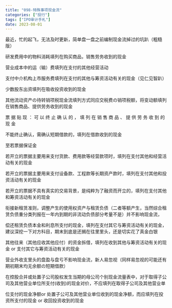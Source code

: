```yaml
---
title: "098-特殊事项现金流"
categories: ["投行"]
tags: ["IPO审计手札"]
date: 2023-08-01
---
```

最近，忙的起飞，无法及时更新，简单盘一盘之前编制现金流掉过的坑趴（粗糙版）

研发费用中的物料消耗填列在购买商品，销售劳务收到的现金

营业成本中的运（输）费填列在支付的其他经营活动

支付中介机构上市服务费填列在支付的其他与筹资活动有关的现金（见仁见智趴）

少数股东出资填列在吸收投资收到的现金

其他流动资产の待转销项税现金流填列方式同应交税费の销项税额，将变动额填列在销售商品、提供劳务收到的现金

票 据 贴 现 ： 可 以 终 止 确 认 的 ， 填 列 在 销 售 商 品 、 提 供 劳 务 收 到 的 现 金

不能终止确认，需确认短期借款的，填列在借款收到的现金

至若票据保证金

若开立的票据主要用来支付货款、费用款等经营款项时，填列在支付其他和经营活动有关的现金

  

若开立的票据主要用来支付设备款、工程款等长期资产款时，填列在支付其他和投资活动有关的现金

若开立的票据不具有真实的交易背景，是纯粹为了融资而开立的，填列在支付其他和筹资活动有关的现金

衔接新租赁准则，调整产生的使用权资产与租赁负债（二者等额产生，当然综合租赁负债重分类列报在一年内到期的非流动负债部分考量不是）并不影响现金流，

偿还租赁负债本金和利息所支付的现金，填列在支付其它与筹资活动有关的现金，建议深挖一下对方科目，期末到底是还搁在往里里头，还是切实花了真金白银

其他往来（其他应收其他应付）的资金拆借，填列在收到其他与筹资活动有关的现金 or 支付其它与筹资活动有关的现金

营业外收支里头的盘盈与盘亏不影响现金流，新人易忽视（同样易忽视的可能还有期初期末均无余额の短期借款）

在控股合并或处置子公司股权发生当期的母公司个别现金流量表中，对于取得子公司及其他营业单位所支付(收到)的现金对价，不应填列在取得子公司及其他营业单

  

位支付的现金净额or 处置子公可及其他营业单位收到的现金净额，而应填列在投资所支付的现金 or 收回投资收到的现金
